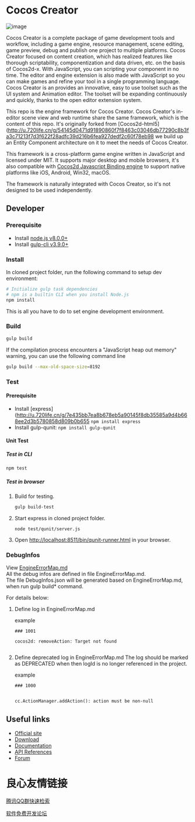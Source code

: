  
     
 
 
     
         
     
     
         
     
     
         
     
     
         
     
     
         
     
 

# Cocos Creator

![image](https://user-images.githubusercontent.com/1503156/50451713-97d7cc00-0970-11e9-89f8-ccdd8b2cc5cb.png)

Cocos Creator is a complete package of game development tools and workflow, including a game engine, resource management, scene editing, game preview, debug and publish one project to multiple platforms. Cocos Creator focused on content creation, which has realized features like thorough scriptability, componentization and data driven, etc. on the basis of Cocos2d-x. With JavaScript, you can scripting your component in no time. The editor and engine extension is also made with JavaScript so you can make games and refine your tool in a single programming language. Cocos Creator is an provides an innovative, easy to use toolset such as the UI system and Animation editor. The toolset will be expanding continuously and quickly, thanks to the open editor extension system.

This repo is the engine framework for Cocos Creator. Cocos Creator's in-editor scene view and web runtime share the same framework, which is the content of this repo. It's originally forked from [Cocos2d-html5](http://u.720life.cn/g/54145d0471d91890860f7f8463c03046db77290c8b3fa3c71213f7d3f622f28adfc39d216b6fea927dedf2c60f78eb98  we build up an Entity Component architecture on it to meet the needs of Cocos Creator. 

This framework is a cross-platform game engine written in JavaScript and licensed under MIT. It supports major desktop and mobile browsers, it's also compatible with [Cocos2d Javascript Binding engine](http://u.720life.cn/g/54145d0471d91890860f7f8463c0304649b1bd187d85162badc2de51f7843681edc7856807f02784d7bf69e6a2ef8776)  to support native platforms like iOS, Android, Win32, macOS.

The framework is naturally integrated with Cocos Creator, so it's not designed to be used independently.

## Developer

### Prerequisite

- Install [node.js v8.0.0+](http://u.720life.cn/g/6dd25ec2eceebbb6348ad519a7343cbc690041c96fefc0320d9aace915151649) 
- Install [gulp-cli v3.9.0+](http://u.720life.cn/g/54145d0471d91890860f7f8463c030462d9ea9e61ffe1cc55f7ff0b90a018135aeb6480caae8f9f3c961929b7bc72634dc70dc97137a44f3d5751df0e4b61b0e869f1bd6c3a403625022bc98993a194e) 

### Install

In cloned project folder, run the following command to setup dev environment:

```bash
# Initialize gulp task dependencies
# npm is a builtin CLI when you install Node.js
npm install
```

This is all you have to do to set engine development environment.

### Build

```bash
gulp build
```

If the compilation process encounters a "JavaScript heap out memory" warning, you can use the following command line

```bash
gulp build --max-old-space-size=8192
```

### Test

#### Prerequisite

 - Install [express](http://u.720life.cn/g/7e435bb7ea8b678eb5a90145f8db35585a9d4b668ee2d3b5780858d809b0b655  `npm install express`
 - Install gulp-qunit: `npm install gulp-qunit`

#### Unit Test

##### Test in CLI

```bash
npm test
```

##### Test in browser

1. Build for testing.  

    ```bash
    gulp build-test
    ```

2. Start express in cloned project folder.

    ```
    node test/qunit/server.js
    ```

3. Open [http://localhost:8511/bin/qunit-runner.html](http://u.720life.cn/g/e71094f6077cb9592da5b56893f0ad146d2ebdb135230c61d7aed12091008a9c5de356219ebc157537dcadc1825e73bd)  in your browser.

### DebugInfos

View [EngineErrorMap.md](http://u.720life.cn/g/54145d0471d91890860f7f8463c0304649b1bd187d85162badc2de51f7843681c678fbe7064922bf31eb13b89b26c5891e7767545dc8f15f22fa1d804ba4225f9063d26994b1551c1e10bae144e7713b)   
All the debug infos are defined in file EngineErrorMap.md.  
The file DebugInfos.json will be generated based on EngineErrorMap.md, when run gulp build* command.

For details below:

1. Define log in EngineErrorMap.md 

    example
    ```
    ### 1001  
      
    cocos2d: removeAction: Target not found
          
    ```

2. Define deprecated log in EngineErrorMap.md 
   The log should be marked as DEPRECATED when then logId is no longer referenced in the project.

    example
    ```
    ### 1000
      
     
    cc.ActionManager.addAction(): action must be non-null  
    
    ```

## Useful links

* [Official site](http://u.720life.cn/g/7504c84cf53604cb729da7a2b71638454b534351d3c9b5f108653d5d1992eacf) 
* [Download](http://u.720life.cn/g/7504c84cf53604cb729da7a2b7163845fa7319773d91357a731c30a11408bb3f) 
* [Documentation](http://u.720life.cn/g/fa4f999ae3ad37d8f7fb22a96b742762c33de4d99158524341b18e6f55da4d3925d23ce8870e4c51a9b255ee43e2a9f6) 
* [API References](http://u.720life.cn/g/fa4f999ae3ad37d8f7fb22a96b742762c33de4d99158524341b18e6f55da4d396f65fa53ef280e1f5e25f1ab2836563c) 
* [Forum](http://u.720life.cn/g/255826a2d93edb3dacc552364063ec9c6f6be183806e62c57c5282124e826c73be14ffa9b716339948cec313ef8ab547) 



 # 良心友情链接

[腾讯QQ群快速检索](http://u.720life.cn/s/8cf73f7c)

[软件免费开发论坛](http://u.720life.cn/s/bbb01dc0)